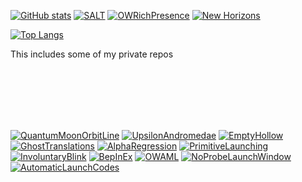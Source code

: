 [![GitHub stats](https://github-readme-stats-megapiggy.vercel.app/api?username=MegaPiggy&count_private=true&show_icons=true&theme=tokyonight&title_color=4F8CC9&text_color=9f9f9f&bg_color=00000000)](https://github.com/MegaPiggy)
[![SALT](https://github-readme-stats-megapiggy.vercel.app/api/pin/?username=MegaPiggy&theme=tokyonight&repo=SALT&title_color=4F8CC9&text_color=9f9f9f&bg_color=00000000)](https://github.com/MegaPiggy/SALT)
[![OWRichPresence](https://github-readme-stats-megapiggy.vercel.app/api/pin/?username=MegaPiggy&theme=tokyonight&repo=OWRichPresence&title_color=4F8CC9&text_color=9f9f9f&bg_color=00000000)](https://github.com/MegaPiggy/OWRichPresence)
[![New Horizons](https://github-readme-stats-megapiggy.vercel.app/api/pin/?username=Outer-Wilds-New-Horizons&theme=tokyonight&repo=new-horizons&title_color=4F8CC9&text_color=9f9f9f&bg_color=00000000)](https://github.com/Outer-Wilds-New-Horizons/new-horizons)
 
 
 
 
 
[![Top Langs](https://github-readme-stats-megapiggy.vercel.app/api/top-langs/?username=MegaPiggy&langs_count=12&theme=tokyonight&title_color=4F8CC9&text_color=9f9f9f&bg_color=00000000)](https://github.com/MegaPiggy)
 
This includes some of my private repos
 
 
 
 
 
 
 
 
<br/>
<br/>
<br/>
<br/>
<br/>

[![QuantumMoonOrbitLine](https://github-readme-stats-megapiggy.vercel.app/api/pin/?username=MegaPiggy&theme=tokyonight&repo=QuantumMoonOrbitLine&title_color=4F8CC9&text_color=9f9f9f&bg_color=00000000)](https://github.com/MegaPiggy/QuantumMoonOrbitLine)
[![UpsilonAndromedae](https://github-readme-stats-megapiggy.vercel.app/api/pin/?username=MegaPiggy&theme=tokyonight&repo=UpsilonAndromedae&title_color=4F8CC9&text_color=9f9f9f&bg_color=00000000)](https://github.com/MegaPiggy/UpsilonAndromedae)
[![EmptyHollow](https://github-readme-stats-megapiggy.vercel.app/api/pin/?username=MegaPiggy&theme=tokyonight&repo=EmptyHollow&title_color=4F8CC9&text_color=9f9f9f&bg_color=00000000)](https://github.com/MegaPiggy/EmptyHollow)
[![GhostTranslations](https://github-readme-stats-megapiggy.vercel.app/api/pin/?username=MegaPiggy&theme=tokyonight&repo=GhostTranslations&title_color=4F8CC9&text_color=9f9f9f&bg_color=00000000)](https://github.com/MegaPiggy/GhostTranslations)
[![AlphaRegression](https://github-readme-stats-megapiggy.vercel.app/api/pin/?username=MegaPiggy&theme=tokyonight&repo=AlphaRegression&title_color=4F8CC9&text_color=9f9f9f&bg_color=00000000)](https://github.com/MegaPiggy/AlphaRegression)
[![PrimitiveLaunching](https://github-readme-stats-megapiggy.vercel.app/api/pin/?username=MegaPiggy&theme=tokyonight&repo=PrimitiveLaunching&title_color=4F8CC9&text_color=9f9f9f&bg_color=00000000)](https://github.com/MegaPiggy/PrimitiveLaunching)
[![InvoluntaryBlink](https://github-readme-stats-megapiggy.vercel.app/api/pin/?username=MegaPiggy&theme=tokyonight&repo=InvoluntaryBlink&title_color=4F8CC9&text_color=9f9f9f&bg_color=00000000)](https://github.com/MegaPiggy/InvoluntaryBlink)
[![BepInEx](https://github-readme-stats-megapiggy.vercel.app/api/pin/?username=MegaPiggy&theme=tokyonight&repo=BepInEx&title_color=4F8CC9&text_color=9f9f9f&bg_color=00000000)](https://github.com/MegaPiggy/BepInEx)
[![OWAML](https://github-readme-stats-megapiggy.vercel.app/api/pin/?username=ow-mods&theme=tokyonight&repo=OWAML&title_color=4F8CC9&text_color=9f9f9f&bg_color=00000000)](https://github.com/ow-mods/OWAML)
[![NoProbeLaunchWindow](https://github-readme-stats-megapiggy.vercel.app/api/pin/?username=MegaPiggy&theme=tokyonight&repo=NoProbeLaunchWindow&title_color=4F8CC9&text_color=9f9f9f&bg_color=00000000)](https://github.com/MegaPiggy/NoProbeLaunchWindow)
[![AutomaticLaunchCodes](https://github-readme-stats-megapiggy.vercel.app/api/pin/?username=MegaPiggy&theme=tokyonight&repo=AutomaticLaunchCodes&title_color=4F8CC9&text_color=9f9f9f&bg_color=00000000)](https://github.com/MegaPiggy/AutomaticLaunchCodes)
<!--&layout=compact-->

<!--
### Hi there 👋

**MegaPiggy/MegaPiggy** is a ✨ _special_ ✨ repository because its `README.md` (this file) appears on your GitHub profile.

Here are some ideas to get you started:

- 🔭 I’m currently working on ...
- 🌱 I’m currently learning ...
- 👯 I’m looking to collaborate on ...
- 🤔 I’m looking for help with ...
- 💬 Ask me about ...
- 📫 How to reach me: ...
- 😄 Pronouns: ...
- ⚡ Fun fact: ...
-->

